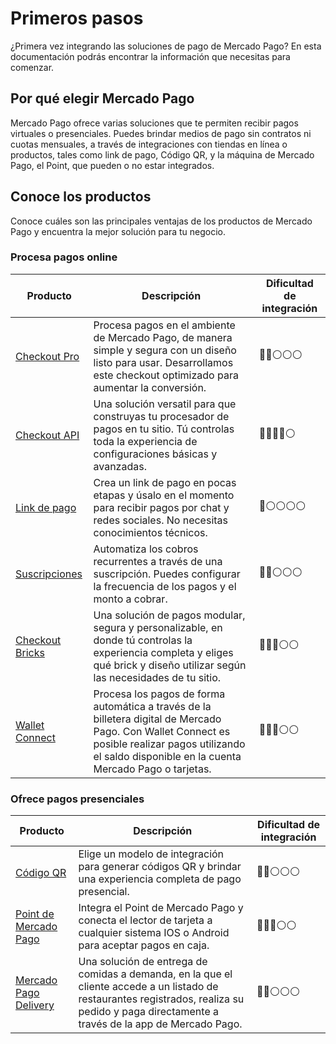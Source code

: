 # Primeros pasos

¿Primera vez integrando las soluciones de pago de Mercado Pago? En esta documentación podrás encontrar la información que necesitas para comenzar.

## Por qué elegir Mercado Pago

Mercado Pago ofrece varias soluciones que te permiten recibir pagos virtuales o presenciales. Puedes brindar medios de pago sin contratos ni cuotas mensuales, a través de integraciones con tiendas en línea o productos, tales como link de pago, Código QR, y la máquina de Mercado Pago, el Point, que pueden o no estar integrados.

## Conoce los productos

Conoce cuáles son las principales ventajas de los productos de Mercado Pago y encuentra la mejor solución para tu negocio.

### Procesa pagos online

| Producto | Descripción | Dificultad de integración |
|---|---|---|
| [Checkout Pro](/developers/es/docs/checkout-pro/landing) | Procesa pagos en el ambiente de Mercado Pago, de manera simple y segura con un diseño listo para usar. Desarrollamos este checkout optimizado para aumentar la conversión. | 🔵🔵⚪⚪⚪  |
| [Checkout API](/developers/es/docs/checkout-api/landing) | Una solución versatil para que construyas tu procesador de pagos en tu sitio. Tú controlas toda la experiencia de configuraciones básicas y avanzadas. | 🔵🔵🔵🔵⚪    |
| [Link de pago](/developers/es/docs/payment-link/intro-button) | Crea un link de pago en pocas etapas y úsalo en el momento para recibir pagos por chat y redes sociales. No necesitas conocimientos técnicos. | 🔵⚪⚪⚪⚪ |
| [Suscripciones](/developers/es/docs/subscriptions/landing) | Automatiza los cobros recurrentes a través de una suscripción. Puedes configurar la frecuencia de los pagos y el monto a cobrar. | 🔵🔵⚪⚪⚪  |
| [Checkout Bricks](/developers/es/docs/checkout-bricks/landing) | Una solución de pagos modular, segura y personalizable, en donde tú controlas la experiencia completa y eliges qué brick y diseño utilizar según las necesidades de tu sitio. | 🔵🔵🔵⚪⚪   |
| [Wallet Connect](/developers/es/docs/wallet-connect/landing) | Procesa los pagos de forma automática a través de la billetera digital de Mercado Pago. Con Wallet Connect es posible realizar pagos utilizando el saldo disponible en la cuenta Mercado Pago o tarjetas. | 🔵🔵🔵⚪⚪   |

### Ofrece pagos presenciales

| Producto | Descripción | Dificultad de integración |
|---|---|---|
| [Código QR](https://www.mercadopago.com.ar/developers/es/docs/qr-code/landing) | Elige un modelo de integración para generar códigos QR y brindar una experiencia completa de pago presencial. | 🔵🔵⚪⚪⚪  |
| [Point de Mercado Pago](https://www.mercadopago.com.ar/developers/es/docs/mp-point/landing) | Integra el Point de Mercado Pago y conecta el lector de tarjeta a cualquier sistema IOS o Android para aceptar pagos en caja. | 🔵🔵🔵⚪⚪   |
| [Mercado Pago Delivery](/developers/es/docs/payment-link/intro-button) | Una solución de entrega de comidas a demanda, en la que el cliente accede a un listado de restaurantes registrados, realiza su pedido y paga directamente a través de la app de Mercado Pago. | 🔵🔵⚪⚪⚪  |

